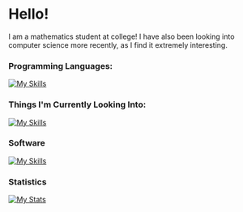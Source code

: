 # Hello!

I am a mathematics student at college! I have also been looking into computer science more recently, as I find it extremely
interesting. 

### Programming Languages:
[![My Skills](https://skillicons.dev/icons?i=py,latex,c)](https://skillicons.dev)

### Things I'm Currently Looking Into:
[![My Skills](https://skillicons.dev/icons?i=html,css,rust,r)](https://skillicons.dev)

### Software
[![My Skills](https://skillicons.dev/icons?i=vscode,vim,neovim,ai,ps,id)](https://skillicons.dev)

### Statistics 
[![My Stats](https://github-readme-stats.vercel.app/api?username=hauschkaured)](https://github.com/hauschkaured/github-readme-stats)
